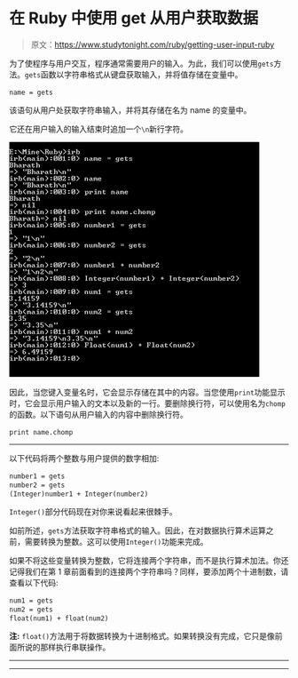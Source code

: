 # 在 Ruby 中使用 get 从用户获取数据

> 原文：<https://www.studytonight.com/ruby/getting-user-input-ruby>

为了使程序与用户交互，程序通常需要用户的输入。为此，我们可以使用`gets`方法。`gets`函数以字符串格式从键盘获取输入，并将值存储在变量中。

```
name = gets
```

该语句从用户处获取字符串输入，并将其存储在名为 name 的变量中。

它还在用户输入的输入结束时追加一个`\n`新行字符。

![gets method to get user data in ruby](img/c5b8c40c2bae2d5578bd4e04592f7259.png)

因此，当您键入变量名时，它会显示存储在其中的内容。当您使用`print`功能显示时，它会显示用户输入的文本以及新的一行。要删除换行符，可以使用名为`chomp`的函数。以下语句从用户输入的内容中删除换行符。

```
print name.chomp
```

* * *

以下代码将两个整数与用户提供的数字相加:

```
number1 = gets
number2 = gets
(Integer)number1 + Integer(number2)

```

`Integer()`部分代码现在对你来说看起来很棘手。

如前所述，`gets`方法获取字符串格式的输入。因此，在对数据执行算术运算之前，需要转换为整数。这可以使用`Integer()`功能来完成。

如果不将这些变量转换为整数，它将连接两个字符串，而不是执行算术加法。你还记得我们在第 1 章前面看到的连接两个字符串吗？同样，要添加两个十进制数，请查看以下代码:

```
num1 = gets
num2 = gets
float(num1) + float(num2)

```

**注:** `float()`方法用于将数据转换为十进制格式。如果转换没有完成，它只是像前面所说的那样执行串联操作。

* * *

* * *